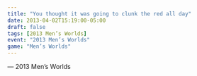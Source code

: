 ```yaml
---
title: "You thought it was going to clunk the red all day"
date: 2013-04-02T15:19:00-05:00
draft: false
tags: [2013 Men’s Worlds]
event: "2013 Men’s Worlds"
game: "Men’s Worlds"
---
```

— 2013 Men’s Worlds
<!--more--> 